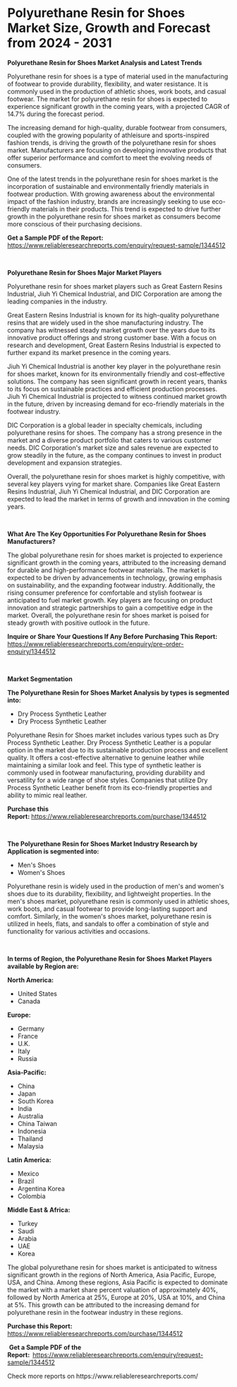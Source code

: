 <p><h1>Polyurethane Resin for Shoes Market Size, Growth and Forecast from 2024 - 2031</h1></p><p><strong>Polyurethane Resin for Shoes Market Analysis and Latest Trends</strong></p>
<p><p>Polyurethane resin for shoes is a type of material used in the manufacturing of footwear to provide durability, flexibility, and water resistance. It is commonly used in the production of athletic shoes, work boots, and casual footwear. The market for polyurethane resin for shoes is expected to experience significant growth in the coming years, with a projected CAGR of 14.7% during the forecast period.</p><p>The increasing demand for high-quality, durable footwear from consumers, coupled with the growing popularity of athleisure and sports-inspired fashion trends, is driving the growth of the polyurethane resin for shoes market. Manufacturers are focusing on developing innovative products that offer superior performance and comfort to meet the evolving needs of consumers.</p><p>One of the latest trends in the polyurethane resin for shoes market is the incorporation of sustainable and environmentally friendly materials in footwear production. With growing awareness about the environmental impact of the fashion industry, brands are increasingly seeking to use eco-friendly materials in their products. This trend is expected to drive further growth in the polyurethane resin for shoes market as consumers become more conscious of their purchasing decisions.</p></p>
<p><strong>Get a Sample PDF of the Report:&nbsp;</strong> <a href="https://www.reliableresearchreports.com/enquiry/request-sample/1344512">https://www.reliableresearchreports.com/enquiry/request-sample/1344512</a></p>
<p>&nbsp;</p>
<p><strong>Polyurethane Resin for Shoes Major Market Players</strong></p>
<p><p>Polyurethane resin for shoes market players such as Great Eastern Resins Industrial, Jiuh Yi Chemical Industrial, and DIC Corporation are among the leading companies in the industry.</p><p>Great Eastern Resins Industrial is known for its high-quality polyurethane resins that are widely used in the shoe manufacturing industry. The company has witnessed steady market growth over the years due to its innovative product offerings and strong customer base. With a focus on research and development, Great Eastern Resins Industrial is expected to further expand its market presence in the coming years.</p><p>Jiuh Yi Chemical Industrial is another key player in the polyurethane resin for shoes market, known for its environmentally friendly and cost-effective solutions. The company has seen significant growth in recent years, thanks to its focus on sustainable practices and efficient production processes. Jiuh Yi Chemical Industrial is projected to witness continued market growth in the future, driven by increasing demand for eco-friendly materials in the footwear industry.</p><p>DIC Corporation is a global leader in specialty chemicals, including polyurethane resins for shoes. The company has a strong presence in the market and a diverse product portfolio that caters to various customer needs. DIC Corporation's market size and sales revenue are expected to grow steadily in the future, as the company continues to invest in product development and expansion strategies.</p><p>Overall, the polyurethane resin for shoes market is highly competitive, with several key players vying for market share. Companies like Great Eastern Resins Industrial, Jiuh Yi Chemical Industrial, and DIC Corporation are expected to lead the market in terms of growth and innovation in the coming years.</p></p>
<p>&nbsp;</p>
<p><strong>What Are The Key Opportunities For Polyurethane Resin for Shoes Manufacturers?</strong></p>
<p><p>The global polyurethane resin for shoes market is projected to experience significant growth in the coming years, attributed to the increasing demand for durable and high-performance footwear materials. The market is expected to be driven by advancements in technology, growing emphasis on sustainability, and the expanding footwear industry. Additionally, the rising consumer preference for comfortable and stylish footwear is anticipated to fuel market growth. Key players are focusing on product innovation and strategic partnerships to gain a competitive edge in the market. Overall, the polyurethane resin for shoes market is poised for steady growth with positive outlook in the future.</p></p>
<p><strong>Inquire or Share Your Questions If Any Before Purchasing This Report:</strong> <a href="https://www.reliableresearchreports.com/enquiry/pre-order-enquiry/1344512">https://www.reliableresearchreports.com/enquiry/pre-order-enquiry/1344512</a></p>
<p>&nbsp;</p>
<p><strong>Market Segmentation</strong></p>
<p><strong>The Polyurethane Resin for Shoes Market Analysis by types is segmented into:</strong></p>
<p><ul><li>Dry Process Synthetic Leather</li><li>Dry Process Synthetic Leather</li></ul></p>
<p><p>Polyurethane Resin for Shoes market includes various types such as Dry Process Synthetic Leather. Dry Process Synthetic Leather is a popular option in the market due to its sustainable production process and excellent quality. It offers a cost-effective alternative to genuine leather while maintaining a similar look and feel. This type of synthetic leather is commonly used in footwear manufacturing, providing durability and versatility for a wide range of shoe styles. Companies that utilize Dry Process Synthetic Leather benefit from its eco-friendly properties and ability to mimic real leather.</p></p>
<p><strong>Purchase this Report:&nbsp;</strong><a href="https://www.reliableresearchreports.com/purchase/1344512">https://www.reliableresearchreports.com/purchase/1344512</a></p>
<p>&nbsp;</p>
<p><strong>The Polyurethane Resin for Shoes Market Industry Research by Application is segmented into:</strong></p>
<p><ul><li>Men's Shoes</li><li>Women's Shoes</li></ul></p>
<p><p>Polyurethane resin is widely used in the production of men's and women's shoes due to its durability, flexibility, and lightweight properties. In the men's shoes market, polyurethane resin is commonly used in athletic shoes, work boots, and casual footwear to provide long-lasting support and comfort. Similarly, in the women's shoes market, polyurethane resin is utilized in heels, flats, and sandals to offer a combination of style and functionality for various activities and occasions.</p></p>
<p>&nbsp;</p>
<p><strong>In terms of Region, the Polyurethane Resin for Shoes Market Players available by Region are:</strong></p>
<p>
    <p> <strong> North America: </strong>
        <ul>
            <li>United States</li>
            <li>Canada</li>
        </ul>
        </p> 
    <p> <strong> Europe: </strong>
        <ul>
            <li>Germany</li>
            <li>France</li>
            <li>U.K.</li>
            <li>Italy</li>
            <li>Russia</li>
        </ul>
        </p> 
    <p> <strong> Asia-Pacific: </strong>
        <ul>
            <li>China</li>
            <li>Japan</li>
            <li>South Korea</li>
            <li>India</li>
            <li>Australia</li>
            <li>China Taiwan</li>
            <li>Indonesia</li>
            <li>Thailand</li>
            <li>Malaysia</li>
        </ul>
        </p> 
    <p> <strong> Latin America: </strong>
        <ul>
            <li>Mexico</li>
            <li>Brazil</li>
            <li>Argentina Korea</li>
            <li>Colombia</li>
        </ul>
        </p> 
    <p> <strong> Middle East & Africa: </strong>
        <ul>
            <li>Turkey</li>
            <li>Saudi</li>
            <li>Arabia</li>
            <li>UAE</li>
            <li>Korea</li>
        </ul>
    </p>
    </p>
<p><p>The global polyurethane resin for shoes market is anticipated to witness significant growth in the regions of North America, Asia Pacific, Europe, USA, and China. Among these regions, Asia Pacific is expected to dominate the market with a market share percent valuation of approximately 40%, followed by North America at 25%, Europe at 20%, USA at 10%, and China at 5%. This growth can be attributed to the increasing demand for polyurethane resin in the footwear industry in these regions.</p></p>
<p><strong>Purchase this Report: </strong><a href="https://www.reliableresearchreports.com/purchase/1344512">https://www.reliableresearchreports.com/purchase/1344512</a></p>
<p>&nbsp;<strong>Get a Sample PDF of the Report:&nbsp;&nbsp;</strong><a href="https://www.reliableresearchreports.com/enquiry/request-sample/1344512">https://www.reliableresearchreports.com/enquiry/request-sample/1344512</a></p>
<p><strong></strong></p>
<p>Check more reports on https://www.reliableresearchreports.com/</p>